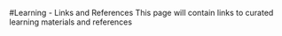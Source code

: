 #Learning  - Links and References
This page will contain links to curated learning materials and references
